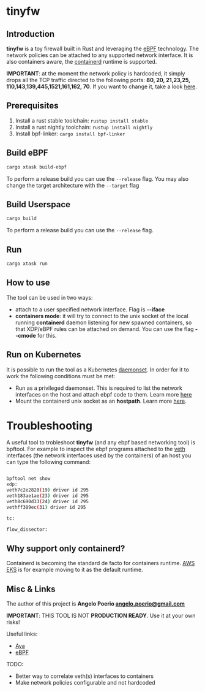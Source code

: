 # tinyfw

## Introduction
**tinyfw** is a toy firewall built in Rust and leveraging the [eBPF](https://ebpf.io/what-is-ebpf) technology. The network policies can be attached to any supported network interface. It is also containers aware, the [containerd](https://containerd.io/) runtime is supported.

**IMPORTANT**: at the moment the network policy is hardcoded, it simply drops all the TCP traffic directed to the following ports: **80, 20, 21,23,25, 110,143,139,445,1521,161,162, 70**. If you want to change it, take a look [here](https://github.com/angelopoerio/tinyfw/blob/main/tinyfw-ebpf/src/main.rs).


## Prerequisites

1. Install a rust stable toolchain: `rustup install stable`
1. Install a rust nightly toolchain: `rustup install nightly`
1. Install bpf-linker: `cargo install bpf-linker`


## Build eBPF

```bash
cargo xtask build-ebpf
```

To perform a release build you can use the `--release` flag.
You may also change the target architecture with the `--target` flag


## Build Userspace

```bash
cargo build
```

To perform a release build you can use the `--release` flag.


## Run

```bash
cargo xtask run
```


## How to use
The tool can be used in two ways:
* attach to a user specified network interface. Flag is **--iface**
* **containers mode**: it will try to connect to the unix socket of the local running **containerd** daemon listening for new spawned containers, so that XDP/eBPF rules can be attached on demand. You can use the flag **--cmode** for this.


## Run on Kubernetes
It is possible to run the tool as a Kubernetes [daemonset](https://kubernetes.io/docs/concepts/workloads/controllers/daemonset/). In order for it to work the following conditions must be met:
* Run as a privileged daemonset. This is required to list the network interfaces on the host and attach ebpf code to them. Learn more [here](https://kubernetes.io/docs/tasks/configure-pod-container/security-context/)
* Mount the containerd unix socket as an **hostpath**. Learn more [here](https://kubernetes.io/docs/concepts/storage/volumes/#hostpath).


# Troubleshooting
A useful tool to trobleshoot **tinyfw** (and any ebpf based networking tool) is bpftool. For example to inspect the ebpf programs attached to the [veth](https://developers.redhat.com/blog/2018/10/22/introduction-to-linux-interfaces-for-virtual-networking#iveth) interfaces (the network interfaces used by the containers) of an host you can type the following command:
```bash

bpftool net show
xdp:
veth7c2e2820(19) driver id 295
veth183ae1ae(23) driver id 295
veth8c690d33(24) driver id 295
vethff389ec(31) driver id 295

tc:

flow_dissector:
```


## Why support only containerd?
Containerd is becoming the standard de facto for containers runtime. [AWS EKS](https://docs.aws.amazon.com/eks/latest/userguide/dockershim-deprecation.html) is for example moving to it as the default runtime.


## Misc & Links
The author of this project is **Angelo Poerio <angelo.poerio@gmail.com>**

**IMPORTANT**: THIS TOOL IS NOT **PRODUCTION READY**. Use it at your own risks!

Useful links:
* [Aya](https://aya-rs.dev/)
* [eBPF](https://ebpf.io/)

TODO:
* Better way to correlate veth(s) interfaces to containers
* Make network policies configurable and not hardcoded
